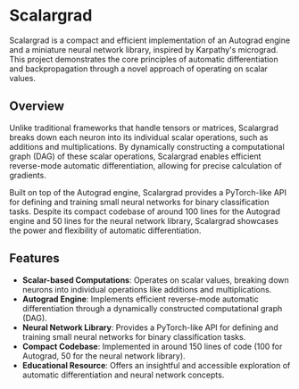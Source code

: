 # Scalargrad

Scalargrad is a compact and efficient implementation of an Autograd engine and a miniature neural network library, inspired by Karpathy's micrograd. This project demonstrates the core principles of automatic differentiation and backpropagation through a novel approach of operating on scalar values.

## Overview

Unlike traditional frameworks that handle tensors or matrices, Scalargrad breaks down each neuron into its individual scalar operations, such as additions and multiplications. By dynamically constructing a computational graph (DAG) of these scalar operations, Scalargrad enables efficient reverse-mode automatic differentiation, allowing for precise calculation of gradients.

Built on top of the Autograd engine, Scalargrad provides a PyTorch-like API for defining and training small neural networks for binary classification tasks. Despite its compact codebase of around 100 lines for the Autograd engine and 50 lines for the neural network library, Scalargrad showcases the power and flexibility of automatic differentiation.

## Features

- **Scalar-based Computations**: Operates on scalar values, breaking down neurons into individual operations like additions and multiplications.
- **Autograd Engine**: Implements efficient reverse-mode automatic differentiation through a dynamically constructed computational graph (DAG).
- **Neural Network Library**: Provides a PyTorch-like API for defining and training small neural networks for binary classification tasks.
- **Compact Codebase**: Implemented in around 150 lines of code (100 for Autograd, 50 for the neural network library).
- **Educational Resource**: Offers an insightful and accessible exploration of automatic differentiation and neural network concepts.

